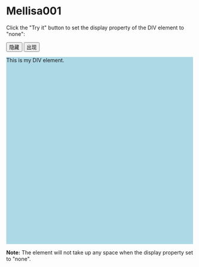 # Mellisa001
<!DOCTYPE html>
<html>
<head>
<style> 
#myDIV {
    width: 500px;
    height: 500px;
    background-color: lightblue;
}
</style>
</head>
<body>

<p>Click the "Try it" button to set the display property of the DIV element to "none":</p>

<button onclick="myFunction('none')">隐藏</button>
<button onclick="myFunction('block')">出现</button>

<div id="myDIV">
This is my DIV element.
</div>

<p><b>Note:</b> The element will not take up any space when the display property set to "none".</p>

<script>
function myFunction(zzz) {
    document.getElementById("myDIV").style.display =zzz;
}
</script>

</body>
</html>
